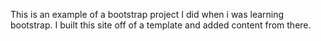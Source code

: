 This is an example of a bootstrap project I did when i was learning bootstrap. I built this site off of a template and added content from there.
